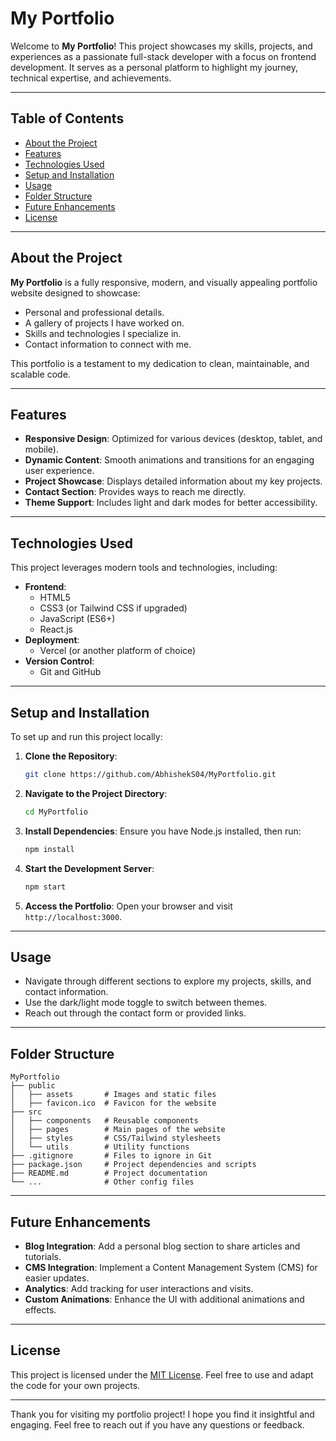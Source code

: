 # My Portfolio

Welcome to **My Portfolio**! This project showcases my skills, projects, and experiences as a passionate full-stack developer with a focus on frontend development. It serves as a personal platform to highlight my journey, technical expertise, and achievements.

---

## Table of Contents
- [About the Project](#about-the-project)
- [Features](#features)
- [Technologies Used](#technologies-used)
- [Setup and Installation](#setup-and-installation)
- [Usage](#usage)
- [Folder Structure](#folder-structure)
- [Future Enhancements](#future-enhancements)
- [License](#license)

---

## About the Project

**My Portfolio** is a fully responsive, modern, and visually appealing portfolio website designed to showcase:
- Personal and professional details.
- A gallery of projects I have worked on.
- Skills and technologies I specialize in.
- Contact information to connect with me.

This portfolio is a testament to my dedication to clean, maintainable, and scalable code.

---

## Features

- **Responsive Design**: Optimized for various devices (desktop, tablet, and mobile).
- **Dynamic Content**: Smooth animations and transitions for an engaging user experience.
- **Project Showcase**: Displays detailed information about my key projects.
- **Contact Section**: Provides ways to reach me directly.
- **Theme Support**: Includes light and dark modes for better accessibility.

---

## Technologies Used

This project leverages modern tools and technologies, including:

- **Frontend**:
  - HTML5
  - CSS3 (or Tailwind CSS if upgraded)
  - JavaScript (ES6+)
  - React.js
- **Deployment**:
  - Vercel (or another platform of choice)
- **Version Control**:
  - Git and GitHub

---

## Setup and Installation

To set up and run this project locally:

1. **Clone the Repository**:
   ```bash
   git clone https://github.com/AbhishekS04/MyPortfolio.git
   ```

2. **Navigate to the Project Directory**:
   ```bash
   cd MyPortfolio
   ```

3. **Install Dependencies**:
   Ensure you have Node.js installed, then run:
   ```bash
   npm install
   ```

4. **Start the Development Server**:
   ```bash
   npm start
   ```

5. **Access the Portfolio**:
   Open your browser and visit `http://localhost:3000`.

---

## Usage

- Navigate through different sections to explore my projects, skills, and contact information.
- Use the dark/light mode toggle to switch between themes.
- Reach out through the contact form or provided links.

---

## Folder Structure

```plaintext
MyPortfolio
├── public
│   ├── assets       # Images and static files
│   ├── favicon.ico  # Favicon for the website
├── src
│   ├── components   # Reusable components
│   ├── pages        # Main pages of the website
│   ├── styles       # CSS/Tailwind stylesheets
│   └── utils        # Utility functions
├── .gitignore       # Files to ignore in Git
├── package.json     # Project dependencies and scripts
├── README.md        # Project documentation
└── ...              # Other config files
```

---

## Future Enhancements

- **Blog Integration**: Add a personal blog section to share articles and tutorials.
- **CMS Integration**: Implement a Content Management System (CMS) for easier updates.
- **Analytics**: Add tracking for user interactions and visits.
- **Custom Animations**: Enhance the UI with additional animations and effects.

---

## License

This project is licensed under the [MIT License](https://opensource.org/licenses/MIT). Feel free to use and adapt the code for your own projects.

---

Thank you for visiting my portfolio project! I hope you find it insightful and engaging. Feel free to reach out if you have any questions or feedback.
